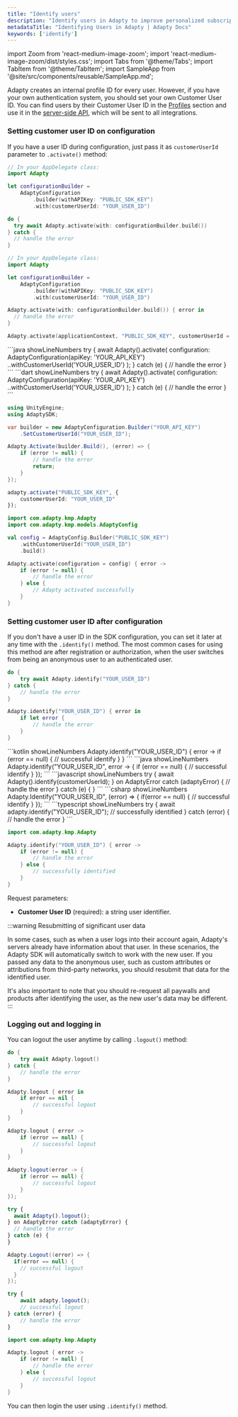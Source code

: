 ```yaml
---
title: "Identify users"
description: "Identify users in Adapty to improve personalized subscription experiences."
metadataTitle: "Identifying Users in Adapty | Adapty Docs"
keywords: ['identify']
---
```


import Zoom from 'react-medium-image-zoom';
import 'react-medium-image-zoom/dist/styles.css';
import Tabs from '@theme/Tabs';
import TabItem from '@theme/TabItem'; 
import SampleApp from '@site/src/components/reusable/SampleApp.md'; 

Adapty creates an internal profile ID for every user. However, if you have your own authentication system, you should set your own Customer User ID. You can find users by their Customer User ID in the [Profiles](profiles-crm) section and use it in the [server-side API](getting-started-with-server-side-api), which will be sent to all integrations.

### Setting customer user ID on configuration

If you have a user ID during configuration, just pass it as `customerUserId` parameter to `.activate()` method:

<Tabs groupId="current-os" queryString>
<TabItem value="swift" label="Swift" default>

```swift showLineNumbers
// In your AppDelegate class:
import Adapty

let configurationBuilder =
    AdaptyConfiguration
        .builder(withAPIKey: "PUBLIC_SDK_KEY")
        .with(customerUserId: "YOUR_USER_ID")

do {
  try await Adapty.activate(with: configurationBuilder.build())
} catch {
  // handle the error
}
```
</TabItem>

<TabItem value="swift-callback" label="Swift-Callback" default>

```swift showLineNumbers
// In your AppDelegate class:
import Adapty

let configurationBuilder =
    AdaptyConfiguration
        .builder(withAPIKey: "PUBLIC_SDK_KEY")
        .with(customerUserId: "YOUR_USER_ID")

Adapty.activate(with: configurationBuilder.build()) { error in
  // handle the error
}
```

</TabItem>

<TabItem value="kotlin" label="Kotlin" default>

```kotlin showLineNumbers
Adapty.activate(applicationContext, "PUBLIC_SDK_KEY", customerUserId = "YOUR_USER_ID")
```
</TabItem>
<TabItem value="java" label="Java" default>
```java showLineNumbers
try {
    await Adapty().activate(
        configuration: AdaptyConfiguration(apiKey: 'YOUR_API_KEY')
          ..withCustomerUserId('YOUR_USER_ID')
    );
} catch (e) {
    // handle the error
}
```
</TabItem>

<TabItem value="flutter" label="Flutter" default>
```dart showLineNumbers
try {
    await Adapty().activate(
        configuration: AdaptyConfiguration(apiKey: 'YOUR_API_KEY')
          ..withCustomerUserId('YOUR_USER_ID')
    );
} catch (e) {
    // handle the error
}
```
</TabItem>

<TabItem value="unity" label="Unity" default> 

```csharp showLineNumbers
using UnityEngine;
using AdaptySDK;

var builder = new AdaptyConfiguration.Builder("YOUR_API_KEY")
    .SetCustomerUserId("YOUR_USER_ID");

Adapty.Activate(builder.Build(), (error) => {
    if (error != null) {
        // handle the error
        return;
    }
}); 
```

</TabItem>

<TabItem value="rn" label="React Native (TS)" default>

```typescript showLineNumbers
adapty.activate("PUBLIC_SDK_KEY", {
    customerUserId: "YOUR_USER_ID"
});
```
</TabItem>

<TabItem value="kmp" label="Kotlin Multiplatform" default>

```kotlin showLineNumbers
import com.adapty.kmp.Adapty
import com.adapty.kmp.models.AdaptyConfig

val config = AdaptyConfig.Builder("PUBLIC_SDK_KEY")
    .withCustomerUserId("YOUR_USER_ID")
    .build()

Adapty.activate(configuration = config) { error ->
    if (error != null) {
        // handle the error
    } else {
        // Adapty activated successfully
    }
}
```
</TabItem>
</Tabs>

<SampleApp />

### Setting customer user ID after configuration

If you don't have a user ID in the SDK configuration, you can set it later at any time with the `.identify()` method. The most common cases for using this method are after registration or authorization, when the user switches from being an anonymous user to an authenticated user.

<Tabs groupId="current-os" queryString>
<TabItem value="swift" label="Swift" default>

```swift showLineNumbers
do {
    try await Adapty.identify("YOUR_USER_ID")
} catch {
    // handle the error
}
```
</TabItem>
<TabItem value="swift-callback" label="Swift-Callback" default>

```swift showLineNumbers
Adapty.identify("YOUR_USER_ID") { error in
    if let error {
        // handle the error
    }
}
```
</TabItem>
<TabItem value="kotlin" label="Kotlin" default>
```kotlin showLineNumbers
Adapty.identify("YOUR_USER_ID") { error ->
    if (error == null) {
        // successful identify
    }
}
```
</TabItem>
<TabItem value="java" label="Java" default>
```java showLineNumbers
Adapty.identify("YOUR_USER_ID", error -> {
    if (error == null) {
        // successful identify
    }
});
```
</TabItem>
<TabItem value="flutter" label="Flutter" default>
```javascript showLineNumbers
try {
  await Adapty().identify(customerUserId);
} on AdaptyError catch (adaptyError) {
  // handle the error
} catch (e) {
}
```
</TabItem>
<TabItem value="unity" label="Unity" default>
```csharp showLineNumbers
Adapty.Identify("YOUR_USER_ID", (error) => {
  if(error == null) {
    // successful identify
  }
});
```
</TabItem>
<TabItem value="rn" label="React Native (TS)" default>
```typescript showLineNumbers
try {
    await adapty.identify("YOUR_USER_ID");
    // successfully identified
} catch (error) {
    // handle the error
}
```
</TabItem>
<TabItem value="kmp" label="Kotlin Multiplatform" default>

```kotlin showLineNumbers
import com.adapty.kmp.Adapty

Adapty.identify("YOUR_USER_ID") { error ->
    if (error != null) {
        // handle the error
    } else {
        // successfully identified
    }
}
```
</TabItem>
</Tabs>

Request parameters:

- **Customer User ID** (required): a string user identifier.

:::warning
Resubmitting of significant user data

In some cases, such as when a user logs into their account again, Adapty's servers already have information about that user. In these scenarios, the Adapty SDK will automatically switch to work with the new user. If you passed any data to the anonymous user, such as custom attributes or attributions from third-party networks, you should resubmit that data for the identified user.

It's also important to note that you should re-request all paywalls and products after identifying the user, as the new user's data may be different.
:::

### Logging out and logging in

You can logout the user anytime by calling `.logout()` method:

<Tabs groupId="current-os" queryString>
<TabItem value="swift" label="Swift" default>

```swift showLineNumbers
do {
    try await Adapty.logout()
} catch {
    // handle the error
}
```
</TabItem>
<TabItem value="swift-callback" label="Swift-Callback" default>

```swift showLineNumbers
Adapty.logout { error in
    if error == nil {
        // successful logout
    }
}
```
</TabItem>
<TabItem value="kotlin" label="Kotlin" default>

```kotlin showLineNumbers
Adapty.logout { error ->
    if (error == null) {
        // successful logout
    }
}
```
</TabItem>
<TabItem value="java" label="Java" default>

```java showLineNumbers
Adapty.logout(error -> {
    if (error == null) {
        // successful logout
    }
});
```
</TabItem>
<TabItem value="flutter" label="Flutter" default>

```javascript showLineNumbers
try {
  await Adapty().logout();
} on AdaptyError catch (adaptyError) {
  // handle the error
} catch (e) {
}
```
</TabItem>
<TabItem value="unity" label="Unity" default>

```csharp showLineNumbers
Adapty.Logout((error) => {
  if(error == null) {
    // successful logout
  }
});
```
</TabItem>
<TabItem value="rn" label="React Native (TS)" default>

```typescript showLineNumbers
try {
    await adapty.logout();
    // successful logout
} catch (error) {
    // handle the error
}
```
</TabItem>
<TabItem value="kmp" label="Kotlin Multiplatform" default>

```kotlin showLineNumbers
import com.adapty.kmp.Adapty

Adapty.logout { error ->
    if (error != null) {
        // handle the error
    } else {
        // successful logout
    }
}
```
</TabItem>
</Tabs>

You can then login the user using `.identify()` method.

